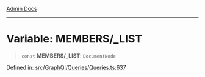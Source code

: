 [Admin Docs](/)

***

# Variable: MEMBERS/_LIST

> `const` **MEMBERS/_LIST**: `DocumentNode`

Defined in: [src/GraphQl/Queries/Queries.ts:637](https://github.com/PalisadoesFoundation/talawa-admin/blob/main/src/GraphQl/Queries/Queries.ts#L637)
